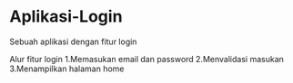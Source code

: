 # Aplikasi-Login
Sebuah aplikasi dengan fitur login

Alur fitur login
1.Memasukan email dan password
2.Menvalidasi masukan 
3.Menampilkan halaman home
